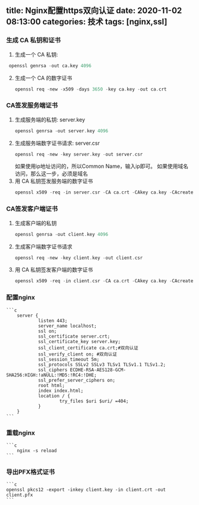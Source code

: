 title: Nginx配置https双向认证
date: 2020-11-02 08:13:00
categories: 技术
tags: [nginx,ssl]
---
### 生成 CA 私钥和证书
1. 生成一个 CA 私钥: 
```python
 openssl genrsa -out ca.key 4096
```
2. 生成一个 CA 的数字证书
    ```c
    openssl req -new -x509 -days 3650 -key ca.key -out ca.crt
    ```

### CA签发服务端证书
1. 生成服务端的私钥: server.key
    ```c
    openssl genrsa -out server.key 4096
    ```
2. 生成服务端数字证书请求: server.csr
    ```c
    openssl req -new -key server.key -out server.csr
    ```
    如果使用ip地址访问的，所以Common Name，输入ip即可。
    如果使用域名访问，那么这一步，必须是域名
3. 用 CA 私钥签发服务端的数字证书
    ```c
    openssl x509 -req -in server.csr -CA ca.crt -CAkey ca.key -CAcreateserial -out server.crt -days 3650
    ```

### CA签发客户端证书
1. 生成客户端的私钥
    ```c
    openssl genrsa -out client.key 4096
    ```
2. 生成客户端数字证书请求
    ```c
    openssl req -new -key client.key -out client.csr
    ```
3. 用 CA 私钥签发客户端的数字证书
    ```c
    openssl x509 -req -in client.csr -CA ca.crt -CAkey ca.key -CAcreateserial -out client.crt -days 3650
    ```
	
### 配置nginx
    ```c
        server {
                listen 443;
                server_name localhost;
                ssl on;
                ssl_certificate server.crt;
                ssl_certificate_key server.key;
                ssl_client_certificate ca.crt;#双向认证
                ssl_verify_client on; #双向认证
                ssl_session_timeout 5m;
                ssl_protocols SSLv2 SSLv3 TLSv1 TLSv1.1 TLSv1.2; 
                ssl_ciphers ECDHE-RSA-AES128-GCM-SHA256:HIGH:!aNULL:!MD5:!RC4:!DHE;
                ssl_prefer_server_ciphers on;
                root html;
                index index.html;
                location / {
                        try_files $uri $uri/ =404;
                }
        }
    ```
	
### 重载nginx

    ```c
        nginx -s reload
    ```
	
### 导出PFX格式证书
    ```c
    openssl pkcs12 -export -inkey client.key -in client.crt -out client.pfx
    ```
